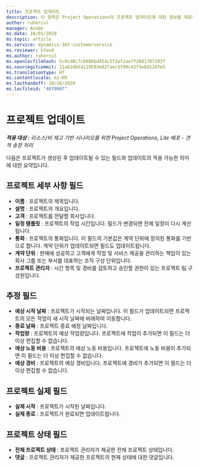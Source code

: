 ```yaml
---
title: 프로젝트 업데이트
description: 이 항목은 Project Operations의 프로젝트 업데이트에 대한 정보를 제공합니다.
author: ruhercul
manager: Annbe
ms.date: 10/01/2020
ms.topic: article
ms.service: dynamics-365-customerservice
ms.reviewer: kfend
ms.author: ruhercul
ms.openlocfilehash: 5c9cd0c7c6886bd454c5f2ef2ae7f20d1707293f
ms.sourcegitcommit: 11a61db54119503e82faec5f99c4273e8d1247e5
ms.translationtype: HT
ms.contentlocale: ko-KR
ms.lasthandoff: 10/16/2020
ms.locfileid: "4079907"
---
```

# <a name="update-a-project"></a>프로젝트 업데이트

_**적용 대상 :** 리소스/비 재고 기반 시나리오를 위한 Project Operations, Lite 배포 - 견적 송장 처리_

다음은 프로젝트가 생성된 후 업데이트될 수 있는 필드와 업데이트의 적용 가능한 의미에 대한 요약입니다.

## <a name="project-detail-fields"></a>프로젝트 세부 사항 필드

- **이름** : 프로젝트의 제목입니다.
- **설명** : 프로젝트의 개요입니다.
- **고객** : 프로젝트를 전달할 회사입니다.
- **일정 템플릿** : 프로젝트의 작업 시간입니다. 필드가 변경되면 전체 일정이 다시 계산됩니다.
- **통화** : 프로젝트의 통화입니다. 이 필드의 기본값은 계약 단위에 정의된 통화를 기반으로 합니다. 계약 단위가 업데이트되면 필드도 업데이트됩니다.
- **계약 단위** : 판매에 성공하고 고객에게 작업 및 서비스 제공을 관리하는 책임이 있는 회사 그룹 또는 부서를 대표하는 조직 구성 단위입니다. 
- **프로젝트 관리자** : 시간 항목 및 경비를 검토하고 승인할 권한이 있는 프로젝트 팀 구성원입니다.

## <a name="estimate-fields"></a>추정 필드

- **예상 시작 날짜** : 프로젝트가 시작되는 날짜입니다. 이 필드가 업데이트되면 프로젝트의 모든 작업이 새 시작 날짜에 비례하여 이동합니다.
- **종료 날짜** : 프로젝트 종료 예정 날짜입니다.
- **작업량** : 프로젝트의 예상 작업량입니다. 프로젝트에 작업이 추가되면 이 필드는 더 이상 편집할 수 없습니다.
- **예상 노동 비용** : 프로젝트의 예상 노동 비용입니다. 프로젝트에 노동 비용이 추가되면 이 필드는 더 이상 편집할 수 없습니다.
- **예상 경비** : 프로젝트의 예상 경비입니다. 프로젝트에 경비가 추가되면 이 필드는 더 이상 편집할 수 없습니다.

## <a name="project-actual-fields"></a>프로젝트 실제 필드
- **실제 시작** : 프로젝트가 시작된 날짜입니다.
- **실제 종료** : 프로젝트가 완료되면 업데이트됩니다.

## <a name="project-status-fields"></a>프로젝트 상태 필드

- **전체 프로젝트 상태** : 프로젝트 관리자가 제공한 전체 프로젝트 상태입니다.
- **댓글** : 프로젝트 관리자가 제공한 프로젝트의 현재 상태에 대한 댓글입니다.

